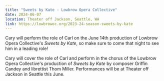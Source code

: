 ```yaml
---
title: "Sweets by Kate - Lowbrow Opera Collective"
date: 2024-06-07
location: Theater off Jackson, Seattle, WA
link: https://lowbrowoc.org/2023-24-season-sweets-by-kate
---
```


Cary will perform the role of Carl on the June 14th production of Lowbrow Opera Collective's *Sweets by Kate*, so make sure to come that night to see him in a leading role!

Cary will cover the role of Carl and perform in the chorus of the Lowbrow Opera Collective's production of *Sweets by Kate* by composer Griffin Candey and librettist Thom Miller. Performances will be at Theater off Jackson in Seattle this June.
